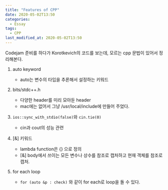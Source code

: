 ```yaml
---
title: "Features of CPP"
date: 2020-05-02T13:50
categories:
  - Essay
tags:
  - CPP
last_modified_at: 2020-05-02T13:50
---
```


Codejam 준비를 하다가 Korotkevich의 코드를 보는데, 모르는 cpp 문법이 있어서 정리해본다.

1. auto keyword
   * auto는 변수의 타입을 추론해서 설정하는 키워드

2. bits/stdc++.h
   * 다양한 header를 미리 모아둔 header
   * mac에는 없어서 그냥 /usr/local/include에 만들어 주었다.
   
3. `ios::sync_with_stdio(false)`와 `cin.tie(0)`
   * cin과 cout의 성능 관련
   
4. [&] 키워드
   * lambda function은 [](){} 으로 정의
   * [&] body에서 쓰이는 모든 변수나 상수를 참조로 캡처하고 현재 객체를 참조로 캡처.

5. for each loop
   * `for (auto &p : check)` 와 같이 for each로 loop을 돌 수 있다.

   